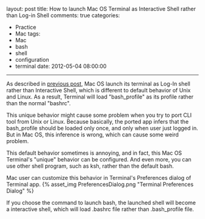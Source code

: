 layout: post
title: How to launch Mac OS Terminal as Interactive Shell rather than Log-in Shell
comments: true
categories:
  - Practice
  - Mac
tags:
  - Mac
  - bash
  - shell
  - configuration
  - terminal
date: 2012-05-04 08:00:00
---
As described in [previous post](/blog/2012/04/26/bash-profile-on-mac-os-x/), Mac OS launch its terminal as Log-In shell rather than Interactive Shell, which is different to default behavior of Unix and Linux. As a result, Terminal will load "bash_profile" as its profile rather than the normal "bashrc".

This unique behavior might cause some problem when you try to port CLI tool from Unix or Linux.
Because basically, the ported app infers that the bash_profile should be loaded only once, and only when user just logged in. But in Mac OS, this inference is wrong, which can cause some weird problem.

This default behavior sometimes is annoying, and in fact, this Mac OS Terminal's "unique" behavior can be configured. And even more, you can use other shell program, such as ksh, rather than the default bash.

Mac user can customize this behavior in Terminal's Preferences dialog of Terminal app.
{% asset_img PreferencesDialog.png "Terminal Preferences Dialog" %}

If you choose the command to launch bash, the launched shell will become a interactive shell, which will load .bashrc file rather than .bash_profile file.
